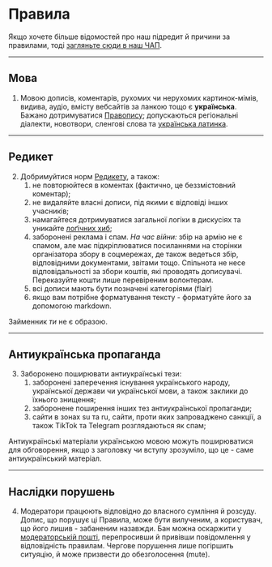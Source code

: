 # Правила

Якщо хочете більше відомостей про наш підредит й причини за правилами, тоді [загляньте сюди в наш ЧАП](/r/ukraine_ua/wiki/faq).

***

## Мова

1. Мовою дописів, коментарів, рухомих чи нерухомих картинок-мімів, видива, аудіо, вмісту вебсайтів за ланкою тощо є **українська**. Бажано дотримуватися [Правопису](https://uk.wikipedia.org/wiki/Український_правопис); допускаються регіональні діалекти, новотвори, сленгові слова та [українська латинка](https://uk.wikipedia.org/wiki/Українська_латинка).

***

## Редикет

2. Добримуйтися норм [Редикету](https://www.reddit.com/wiki/uk-ua/reddiquette/), а також:
    1. не повторюйтеся в коментах (фактично, це беззмістовний коментар);
    2. не видаляйте власні дописи, під якими є відповіді інших учасників;
    3. намагайтеся дотримуватися загальної логіки в дискусіях та уникайте [лоґічних хиб](//uk.wikipedia.org/wiki/Логічна_хиба);
    4. заборонені реклама і спам. _На час війни:_ збір на армію не є спамом, але має підкріплюватися посиланнями на сторінки організатора збору в соцмережах, де також ведеться збір, відповідними документами, звітами тощо. Спільнота не несе відповідальності за збори коштів, які проводять дописувачі. Переказуйте кошти лише перевіреним волонтерам.
    5. всі дописи мають бути позначені категоріями (flair)
    6. якщо вам потрібне форматування тексту - форматуйте його за допомогою markdown.
  
Займенник _ти_ не є образою.

***

## Антиукраїнська пропаганда

3. Заборонено поширювати антиукраїнські тези: 
    1. заборонені заперечення існування українського народу, української держави чи української мови, а також заклики до їхнього знищення;
    2. заборонене поширення інших тез антиукраїнської пропаганди;
    3. сайти в зонах su та ru, сайти, проти яких запроваджено санкції, а також TikTok та Telegram розглядаються як спам;

Антиукраїнські матеріали українською мовою можуть поширюватися для обговорення, якщо з заголовку чи вступу зрозуміло, що це - саме антиукраїнський матеріал.

***

## Наслідки порушень

4. Модератори працюють відповідно до власного сумління й розсуду. Допис, що порушує ці Правила, може бути вилученим, а користувач, що його лишив - забаненим назавжди. Бан можна оскаржити у [модераторській пошті](/message/compose/?to=/r/Ukraine_UA), перепросивши й привівши повідомлення у відповідність правилам. Чергове порушення лише погіршить ситуяцію, й може призвести до обезголосення (mute).
